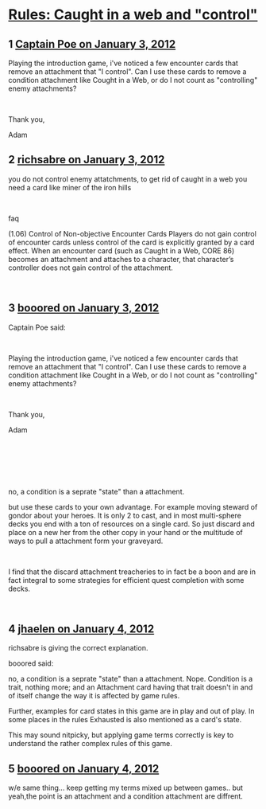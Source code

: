 # [Rules: Caught in a web and &quot;control&quot;](https://community.fantasyflightgames.com/topic/58384-rules-caught-in-a-web-and-control/)

## 1 [Captain Poe on January 3, 2012](https://community.fantasyflightgames.com/topic/58384-rules-caught-in-a-web-and-control/?do=findComment&comment=574348)

Playing the introduction game, i've noticed a few encounter cards that remove an attachment that "I control". Can I use these cards to remove a condition attachment like Cought in a Web, or do I not count as "controlling" enemy attachments?

 

Thank you,

Adam

## 2 [richsabre on January 3, 2012](https://community.fantasyflightgames.com/topic/58384-rules-caught-in-a-web-and-control/?do=findComment&comment=574352)

you do not control enemy attatchments, to get rid of caught in a web you need a card like miner of the iron hills

 

faq

(1.06) Control of Non-objective Encounter Cards
Players do not gain control of encounter cards unless
control of the card is explicitly granted by a card
effect. When an encounter card (such as Caught in a
Web, CORE 86) becomes an attachment and attaches
to a character, that character’s controller does not gain
control of the attachment.

 

## 3 [booored on January 3, 2012](https://community.fantasyflightgames.com/topic/58384-rules-caught-in-a-web-and-control/?do=findComment&comment=574369)

Captain Poe said:

 

Playing the introduction game, i've noticed a few encounter cards that remove an attachment that "I control". Can I use these cards to remove a condition attachment like Cought in a Web, or do I not count as "controlling" enemy attachments?

 

Thank you,

Adam

 

 

 

no, a condition is a seprate "state" than a attachment.

but use these cards to your own advantage. For example moving steward of gondor about your heroes. It is only 2 to cast, and in most multi-sphere decks you end with a ton of resources on a single card. So just discard and place on a new her from the other copy in your hand or the multitude of ways to pull a attachment form your graveyard.

 

I find that the discard attachment treacheries to in fact be a boon and are in fact integral to some strategies for efficient quest completion with some decks.

 

## 4 [jhaelen on January 4, 2012](https://community.fantasyflightgames.com/topic/58384-rules-caught-in-a-web-and-control/?do=findComment&comment=574486)

richsabre is giving the correct explanation.

booored said:

no, a condition is a seprate "state" than a attachment.
Nope. Condition is a trait, nothing more; and an Attachment card having that trait doesn't in and of itself change the way it is affected by game rules.

Further, examples for card states in this game are in play and out of play. In some places in the rules Exhausted is also mentioned as a card's state.

This may sound nitpicky, but applying game terms correctly is key to understand the rather complex rules of this game.

## 5 [booored on January 4, 2012](https://community.fantasyflightgames.com/topic/58384-rules-caught-in-a-web-and-control/?do=findComment&comment=574522)

w/e same thing... keep getting my terms mixed up between games.. but yeah,the point is an attachment and a condition attachment are diffrent.


